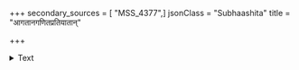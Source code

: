 +++
secondary_sources = [ "MSS_4377",]
jsonClass = "Subhaashita"
title = "आगतानगणितप्रतियातान्"

+++

<details><summary>Text</summary>

आगतानगणितप्रतियातान् वल्लभानभिसिसारयिषूणाम्।  
प्रापि चेतसि सविप्रतिसारे सुभ्रुवामवसरः सरकेण॥
</details>
